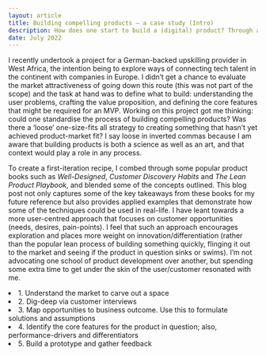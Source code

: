 ```yaml
---
layout: article
title: Building compelling products — a case study (Intro)
description: How does one start to build a (digital) product? Through a real-life example, this article provides a roadmap.
date: July 2022
---
```


I recently undertook a project for a German-backed upskilling provider in West Africa, the intention being to explore ways of connecting tech talent in the continent with companies in Europe. I didn’t get a chance to evaluate the market attractiveness of going down this route (this was not part of the scope) and the task at hand was to define what to build: understanding the user problems, crafting the value proposition, and defining the core features that might be required for an MVP. Working on this project got me thinking: could one standardise the process of building compelling products? Was there a ‘loose’ one-size-fits all strategy to creating something that hasn’t yet achieved product-market fit? I say loose in inverted commas because I am aware that building products is both a science as well as an art, and that context would play a role in any process.

To create a first-iteration recipe, I combed through some popular product books such as _Well-Designed_, _Customer Discovery Habits_ and _The Lean Product Playbook_, and blended some of the concepts outlined. This blog post not only captures some of the key takeaways from these books for my future reference but also provides applied examples that demonstrate how some of the techniques could be used in real-life. I have leant towards a more user-centred approach that focuses on customer opportunities (needs, desires, pain-points). I feel that such an approach encourages exploration and places more weight on innovation/differentiation (rather than the popular lean process of building something quickly, flinging it out to the market and seeing if the product in question sinks or swims). I’m not advocating one school of product development over another, but spending some extra time to get under the skin of the user/customer resonated with me.


  <li> 1. Understand the market to carve out a space </li>
  <li> 2. Dig-deep via customer interviews </li>
  <li> 3. Map opportunities to business outcome. Use this to formulate solutions and assumptions </li>
  <li> 4. Identify the core features for the product in question; also, performance-drivers and differentiators </li>
  <li> 5. Build a prototype and gather feedback </li>
